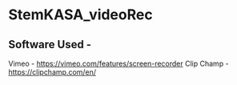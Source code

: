 # StemKASA_videoRec

## Software Used - 
Vimeo - https://vimeo.com/features/screen-recorder
Clip Champ - https://clipchamp.com/en/

